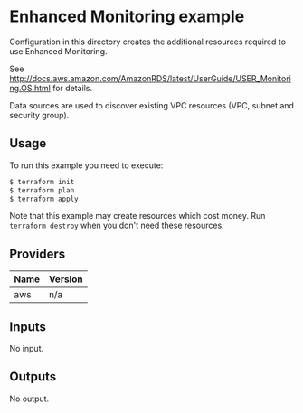 # Enhanced Monitoring example

Configuration in this directory creates the additional resources required to use Enhanced Monitoring.

See http://docs.aws.amazon.com/AmazonRDS/latest/UserGuide/USER_Monitoring.OS.html for details.

Data sources are used to discover existing VPC resources (VPC, subnet and security group).

## Usage

To run this example you need to execute:

```bash
$ terraform init
$ terraform plan
$ terraform apply
```

Note that this example may create resources which cost money. Run `terraform destroy` when you don't need these resources.

<!-- BEGINNING OF PRE-COMMIT-TERRAFORM DOCS HOOK -->
## Providers

| Name | Version |
|------|---------|
| aws | n/a |

## Inputs

No input.

## Outputs

No output.

<!-- END OF PRE-COMMIT-TERRAFORM DOCS HOOK -->
